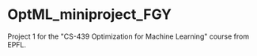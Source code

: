 # OptML_miniproject_FGY
Project 1 for the "CS-439 Optimization for Machine Learning" course from EPFL.
